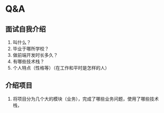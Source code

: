 # Q&A

## 面试自我介绍

1. 叫什么？
2. 毕业于哪所学校？
3. 做前端开发时长多久？
4. 有哪些技术栈？
5. 个人特点（性格等）（在工作和平时是怎样的人）





## 介绍项目

1. 将项目分为几个大的模块（业务），完成了哪些业务问题，使用了哪些技术栈，